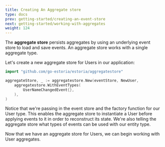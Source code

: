 ```yaml
---
title: Creating An Aggregate store
type: docs
prev: getting-started/creating-an-event-store
next: getting-started/working-with-aggregates
weight: 124
---
```


The **aggregate store** persists aggregates by using an underlying event store to load and save events. An aggregate store works with a single aggregate type.

Let's create a new aggregate store for Users in our application:

```go
import "github.com/go-estoria/estoria/aggregatestore"

aggregateStore, _ := aggregatestore.New(eventStore, NewUser,
    aggregatestore.WithEventTypes(
        UserNameChangedEvent{},
    ),
)
```

Notice that we're passing in the event store and the factory function for our User type. This enables the aggregate store to instantiate a User before applying events to it in order to reconstruct its state. We're also telling the aggregate store what types of events can be used with our entity type.

Now that we have an aggregate store for Users, we can begin working with User aggregates.
